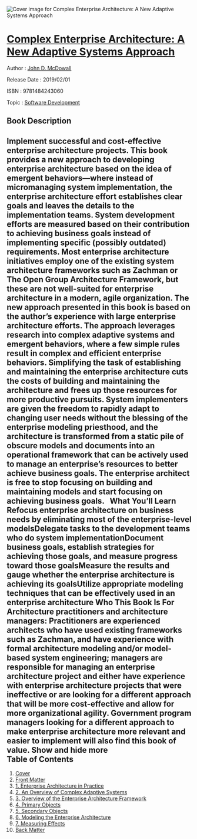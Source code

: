 ![Cover image for Complex Enterprise Architecture: A New Adaptive Systems Approach](https://imgdetail.ebookreading.net/cover/cover/software_development/EB9781484243060.jpg)

[Complex Enterprise Architecture: A New Adaptive Systems Approach](https://ebookreading.net/view/book/Complex+Enterprise+Architecture%3A+A+New+Adaptive+Systems+Approach-EB9781484243060_1.html "Complex Enterprise Architecture: A New Adaptive Systems Approach")
====================================================================================================================

Author : [John D. McDowall](https://ebookreading.net/search/author/John+D.+McDowall)

Release Date : 2019/02/01

ISBN : 9781484243060

Topic : [Software Development](https://ebookreading.net/search/category/software-development)

Book Description
-----------------

 Implement successful and cost-effective enterprise architecture projects. This book provides a new approach to developing enterprise architecture based on the idea of emergent behaviors—where instead of micromanaging system implementation, the enterprise architecture effort establishes clear goals and leaves the details to the implementation teams. System development efforts are measured based on their contribution to achieving business goals instead of implementing specific (possibly outdated) requirements.  Most enterprise architecture initiatives employ one of the existing system architecture frameworks such as Zachman or The Open Group Architecture Framework, but these are not well-suited for enterprise architecture in a modern, agile organization. The new approach presented in this book is based on the author’s experience with large enterprise architecture efforts. The approach leverages research into complex adaptive systems and emergent behaviors, where a few simple rules result in complex and efficient enterprise behaviors. Simplifying the task of establishing and maintaining the enterprise architecture cuts the costs of building and maintaining the architecture and frees up those resources for more productive pursuits. System implementers are given the freedom to rapidly adapt to changing user needs without the blessing of the enterprise modeling priesthood, and the architecture is transformed from a static pile of obscure models and documents into an operational framework that can be actively used to manage an enterprise’s resources to better achieve business goals. The enterprise architect is free to stop focusing on building and maintaining models and start focusing on achieving business goals.
  
 What You’ll Learn Refocus enterprise architecture on business needs by eliminating most of the enterprise-level modelsDelegate tasks to the development teams who do system implementationDocument business goals, establish strategies for achieving those goals, and measure progress toward those goalsMeasure the results and gauge whether the enterprise architecture is achieving its goalsUtilize appropriate modeling techniques that can be effectively used in an enterprise architecture 
Who This Book Is For
Architecture practitioners and architecture managers: Practitioners are experienced architects who have used existing frameworks such as Zachman, and have experience with formal architecture modeling and/or model-based system engineering; managers are responsible for managing an enterprise architecture project and either have experience with enterprise architecture projects that were ineffective or are looking for a different approach that will be more cost-effective and allow for more organizational agility. Government program managers looking for a different approach to make enterprise architecture more relevant and easier to implement will also find this book of value.        Show and hide more                
Table of Contents
-----------------

1. [Cover](https://ebookreading.net/view/book/Complex+Enterprise+Architecture%3A+A+New+Adaptive+Systems+Approach-EB9781484243060_1.html)
1. [Front Matter](https://ebookreading.net/view/book/Complex+Enterprise+Architecture%3A+A+New+Adaptive+Systems+Approach-EB9781484243060_2.html)
1. [1. Enterprise Architecture in Practice](https://ebookreading.net/view/book/Complex+Enterprise+Architecture%3A+A+New+Adaptive+Systems+Approach-EB9781484243060_3.html)
1. [2. An Overview of Complex Adaptive Systems](https://ebookreading.net/view/book/Complex+Enterprise+Architecture%3A+A+New+Adaptive+Systems+Approach-EB9781484243060_4.html)
1. [3. Overview of the Enterprise Architecture Framework](https://ebookreading.net/view/book/Complex+Enterprise+Architecture%3A+A+New+Adaptive+Systems+Approach-EB9781484243060_5.html)
1. [4. Primary Objects](https://ebookreading.net/view/book/Complex+Enterprise+Architecture%3A+A+New+Adaptive+Systems+Approach-EB9781484243060_6.html)
1. [5. Secondary Objects](https://ebookreading.net/view/book/Complex+Enterprise+Architecture%3A+A+New+Adaptive+Systems+Approach-EB9781484243060_7.html)
1. [6. Modeling the Enterprise Architecture](https://ebookreading.net/view/book/Complex+Enterprise+Architecture%3A+A+New+Adaptive+Systems+Approach-EB9781484243060_8.html)
1. [7. Measuring Effects](https://ebookreading.net/view/book/Complex+Enterprise+Architecture%3A+A+New+Adaptive+Systems+Approach-EB9781484243060_9.html)
1. [Back Matter](https://ebookreading.net/view/book/Complex+Enterprise+Architecture%3A+A+New+Adaptive+Systems+Approach-EB9781484243060_10.html)
